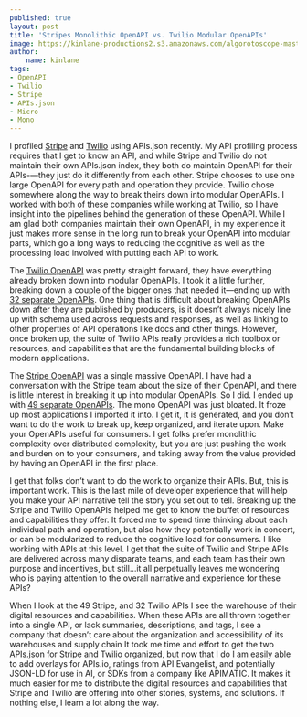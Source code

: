 ```yaml
---
published: true
layout: post
title: 'Stripes Monolithic OpenAPI vs. Twilio Modular OpenAPIs'
image: https://kinlane-productions2.s3.amazonaws.com/algorotoscope-master/every-sunday-morning-docks-oakland-3.jpeg
author:
    name: kinlane
tags:
- OpenAPI
- Twilio
- Stripe
- APIs.json
- Micro
- Mono
---
```

I profiled [Stripe](https://github.com/apis-json/artisanal/blob/main/apis/stripe/apis.yml) and [Twilio](https://github.com/apis-json/artisanal/blob/main/apis/twilio/apis.yml) using APIs.json recently. My API profiling process requires that I get to know an API, and while Stripe and Twilio do not maintain their own APIs.json index, they both do maintain OpenAPI for their APIs-—they just do it differently from each other. Stripe chooses to use one large OpenAPI for every path and operation they provide. Twilio chose somewhere along the way to break theirs down into modular OpenAPIs. I worked with both of these companies while working at Twilio, so I have insight into the pipelines behind the generation of these OpenAPI. While I am glad both companies maintain their own OpenAPI, in my experience it just makes more sense in the long run to break your OpenAPI into modular parts, which  go a long ways to reducing the cognitive as well as the processing load involved with putting each API to work.

The [Twilio OpenAPI](https://github.com/twilio/twilio-oai) was pretty straight forward, they have everything already broken down into modular OpenAPIs. I took it a little further, breaking down a couple of the bigger ones that needed it—ending up with [32 separate OpenAPIs](https://github.com/apis-json/artisanal/tree/main/apis/twilio/properties). One thing that is difficult about breaking OpenAPIs down after they are published by producers, is it doesn’t always nicely line up with schema used across requests and responses, as well as linking to other properties of API operations like docs and other things. However, once broken up, the suite of Twilio APIs really provides a rich toolbox or resources, and capabilities that are the fundamental building blocks of modern applications.

The [Stripe OpenAPI](https://github.com/stripe/openapi) was a single massive OpenAPI. I have had a conversation with the Stripe team about the size of their OpenAPI, and there is little interest in breaking it up into modular OpenAPIs. So I did. I ended up with [49 separate OpenAPIs](https://github.com/apis-json/artisanal/tree/main/apis/stripe/properties). The mono OpenAPI was just bloated. It froze up most applications I imported it into. I get it, it is generated, and you don’t want to do the work to break up, keep organized, and iterate upon. Make your OpenAPIs useful for consumers. I get folks prefer monolithic complexity over distributed complexity, but you are just pushing the work and burden on to your consumers, and taking away from the value provided by having an OpenAPI in the first place.

I get that folks don’t want to do the work to organize their APIs. But, this is important work. This is the last mile of developer experience that will help you make your API narrative tell the story you set out to tell. Breaking up the Stripe and Twilio OpenAPIs helped me get to know the buffet of resources and capabilities they offer. It forced me to spend time thinking about each individual path and operation, but also how they potentially work in concert, or can be modularized to reduce the cognitive load for consumers. I like working with APIs at this level. I get that the suite of Twilio and Stripe APIs are delivered across many disparate teams, and each team has their own purpose and incentives, but still...it all perpetually leaves me wondering who is paying attention to the overall narrative and experience for these APIs?

When I look at the 49 Stripe, and 32 Twilio APIs I see the warehouse of their digital resources and capabilities. When these APIs are all thrown together into a single API, or lack summaries, descriptions, and tags, I see a company that doesn’t care about the organization and accessibility of its warehouses and supply chain It took me time and effort to get the two APIs.json for Stripe and Twilio organized, but now that I do I am easily able to add overlays for APIs.io, ratings from API Evangelist, and potentially JSON-LD for use in AI, or SDKs from a company like APIMATIC. It makes it much easier for me to distribute the digital resources and capabilities that Stripe and Twilio are offering into other stories, systems, and solutions. If nothing else, I learn a lot along the way.